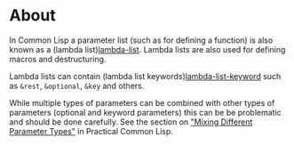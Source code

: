 # About

In Common Lisp a parameter list (such as for defining a function) is also known as a (lambda list)[lambda-list]. 
Lambda lists are also used for defining macros and destructuring.

Lambda lists can contain (lambda list keywords)[lambda-list-keyword] such as `&rest`, `&optional`, `&key` and others.

While multiple types of parameters can be combined with other types of parameters (optional and keyword parameters) this can be be problematic and should be done carefully.
See the section on ["Mixing Different Parameter Types"][pcl-function] in Practical Common Lisp.


[lambda-list]: http://www.lispworks.com/documentation/HyperSpec/Body/26_glo_l.htm#lambda_list
[lambda-list-keyword]: http://www.lispworks.com/documentation/HyperSpec/Body/26_glo_l.htm#lambda_list_keyword
[pcl-function]: http://www.gigamonkeys.com/book/functions.html
